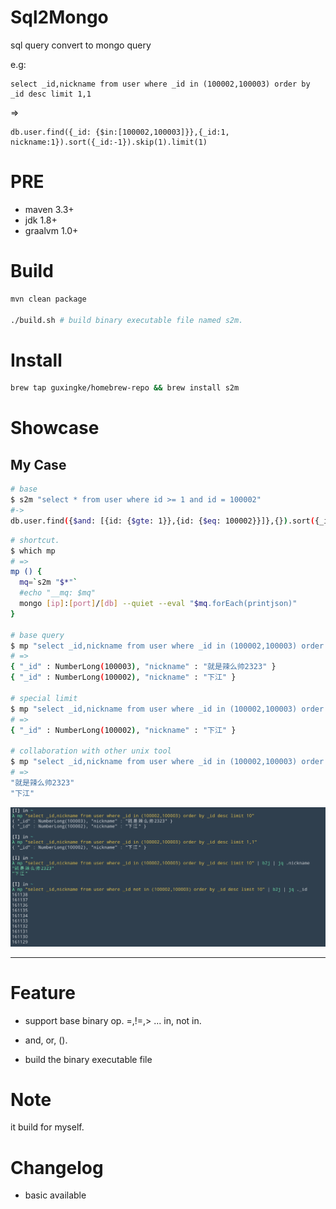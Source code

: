 # Sql2Mongo
sql query convert to mongo query

e.g:
```
select _id,nickname from user where _id in (100002,100003) order by _id desc limit 1,1
```
=>
```
db.user.find({_id: {$in:[100002,100003]}},{_id:1, nickname:1}).sort({_id:-1}).skip(1).limit(1)
```

# PRE
- maven 3.3+
- jdk 1.8+
- graalvm 1.0+

# Build
```bash
mvn clean package

./build.sh # build binary executable file named s2m.

```

# Install
```bash
brew tap guxingke/homebrew-repo && brew install s2m
```

# Showcase
## My Case


```bash
# base 
$ s2m "select * from user where id >= 1 and id = 100002"
#->
db.user.find({$and: [{id: {$gte: 1}},{id: {$eq: 100002}}]},{}).sort({_id:-1}).skip(0).limit(100)

```

```bash
# shortcut.
$ which mp
# =>
mp () {
  mq=`s2m "$*"`
  #echo "__mq: $mq"
  mongo [ip]:[port]/[db] --quiet --eval "$mq.forEach(printjson)"
}

# base query
$ mp "select _id,nickname from user where _id in (100002,100003) order by _id desc limit 10"
# =>
{ "_id" : NumberLong(100003), "nickname" : "就是辣么帅2323" }
{ "_id" : NumberLong(100002), "nickname" : "下江" }

# special limit
$ mp "select _id,nickname from user where _id in (100002,100003) order by _id desc limit 1,1"
# =>
{ "_id" : NumberLong(100002), "nickname" : "下江" }

# collaboration with other unix tool
$ mp "select _id,nickname from user where _id in (100002,100003) order by _id desc limit 10" | b2j | jq .nickname
# =>
"就是辣么帅2323"
"下江"

```

![case](doc/showcase.png)

---

# Feature
- support base binary op.
=,!=,> ...
in, not in.

- and, or, ().

- build the binary executable file

# Note
it build for myself.

# Changelog
- basic available
